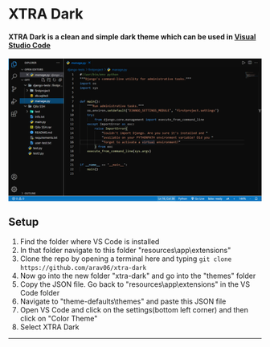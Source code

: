 # XTRA Dark

#### XTRA Dark is a clean and simple dark theme which can be used in <a href="https://code.visualstudio.com">Visual Studio Code</a>

<img align="center" src="image.png" />

## Setup

1. Find the folder where VS Code is installed
2. In that folder navigate to this folder "resources\app\extensions\"
3. Clone the repo by opening a terminal here and typing ```git clone https://github.com/arav06/xtra-dark```
4. Now go into the new folder "xtra-dark" and go into the "themes" folder
5. Copy the JSON file. Go back to "resources\app\extensions\" in the VS Code folder
6. Navigate to "theme-defaults\themes" and paste this JSON file
7. Open VS Code and click on the settings(bottom left corner) and then click on "Color Theme"
8. Select XTRA Dark

***
